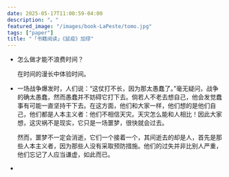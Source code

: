 ```yaml
---
date: 2025-05-17T11:00:59-04:00
description: "。"
featured_image: "/images/book-LaPeste/tomo.jpg"
tags: ["paper"]
title: "「书籍阅读」《鼠疫》加缪"
---
```


- 怎么做才能不浪费时间？

  在时间的漫长中体验时间。



- 一场战争爆发时，人们说：“这仗打不长，因为那太愚蠢了。”毫无疑问，战争的确太愚蠢，然而愚蠢并不妨碍它打下去。倘若人不老去想自己，他会发觉蠢事有可能一直坚持干下去。在这方面，他们和大家一样，他们想的是他们自己，他们都是人本主义者：他们不相信天灾。天灾怎么能和人相比！因此大家想，这灾祸不是现实，它只是一场噩梦，很快就会过去。 

  然而，噩梦不一定会消逝，它们一个接着一个，其间逝去的却是人，首先是那些人本主义者，因为那些人没有采取预防措施。他们的过失并非比别人严重，他们忘记了人应当谦虚，如此而已。



- 